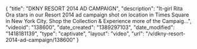 {
    "title": "DKNY RESORT 2014 AD CAMPAIGN",
    "description": "It-girl Rita Ora stars in our Resort 2014 ad campaign shot on location in Times Square in New York City. Shop the Collection & Experience more of the Campaig...",
    "videoid": "138600",
    "date_created": "1389297103",
    "date_modified": "1418181139",
    "type": "captivate",
    "layout": "video",
    "url": "\/v\/dkny-resort-2014-ad-campaign\/138600"
}